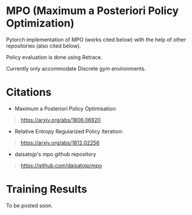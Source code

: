 # MPO (Maximum a Posteriori Policy Optimization)
Pytorch implementation of MPO (works cited below) with the help of other repositories (also cited below).

Policy evaluation is done using Retrace.

Currently only accommodate Discrete gym environments.

# Citations
* Maximum a Posteriori Policy Optimisation:
>https://arxiv.org/abs/1806.06920

* Relative Entropy Regularized Policy Iteration:
>https://arxiv.org/abs/1812.02256

* daisatojp's mpo github repository
>https://github.com/daisatojp/mpo

# Training Results
To be posted soon.

